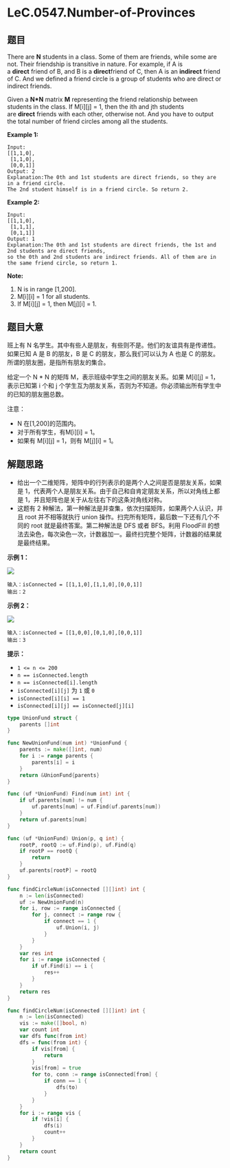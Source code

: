 # LeC.0547.Number-of-Provinces

## 题目

There are **N** students in a class. Some of them are friends, while some are not. Their friendship is transitive in nature. For example, if A is a **direct** friend of B, and B is a **direct**friend of C, then A is an **indirect** friend of C. And we defined a friend circle is a group of students who are direct or indirect friends.

Given a **N*N** matrix **M** representing the friend relationship between students in the class. If M[i][j] = 1, then the ith and jth students are **direct** friends with each other, otherwise not. And you have to output the total number of friend circles among all the students.

**Example 1:**

    Input: 
    [[1,1,0],
     [1,1,0],
     [0,0,1]]
    Output: 2
    Explanation:The 0th and 1st students are direct friends, so they are in a friend circle. 
    The 2nd student himself is in a friend circle. So return 2.

**Example 2:**

    Input: 
    [[1,1,0],
     [1,1,1],
     [0,1,1]]
    Output: 1
    Explanation:The 0th and 1st students are direct friends, the 1st and 2nd students are direct friends, 
    so the 0th and 2nd students are indirect friends. All of them are in the same friend circle, so return 1.

**Note:**

1. N is in range [1,200].
2. M[i][i] = 1 for all students.
3. If M[i][j] = 1, then M[j][i] = 1.

## 题目大意

班上有 N 名学生。其中有些人是朋友，有些则不是。他们的友谊具有是传递性。如果已知 A 是 B 的朋友，B 是 C 的朋友，那么我们可以认为 A 也是 C 的朋友。所谓的朋友圈，是指所有朋友的集合。

给定一个 N * N 的矩阵 M，表示班级中学生之间的朋友关系。如果 M[i][j] = 1，表示已知第 i 个和 j 个学生互为朋友关系，否则为不知道。你必须输出所有学生中的已知的朋友圈总数。

注意：

- N 在[1,200]的范围内。
- 对于所有学生，有M[i][i] = 1。
- 如果有 M[i][j] = 1，则有 M[j][i] = 1。

## 解题思路

- 给出一个二维矩阵，矩阵中的行列表示的是两个人之间是否是朋友关系，如果是 1，代表两个人是朋友关系。由于自己和自肯定朋友关系，所以对角线上都是 1，并且矩阵也是关于从左往右下的这条对角线对称。
- 这题有 2 种解法，第一种解法是并查集，依次扫描矩阵，如果两个人认识，并且 root 并不相等就执行 union 操作。扫完所有矩阵，最后数一下还有几个不同的 root 就是最终答案。第二种解法是 DFS 或者 BFS。利用 FloodFill 的想法去染色，每次染色一次，计数器加一。最终扫完整个矩阵，计数器的结果就是最终结果。

**示例 1：**

![](https://assets.leetcode.com/uploads/2020/12/24/graph1.jpg)

```
输入：isConnected = [[1,1,0],[1,1,0],[0,0,1]]
输出：2
```

**示例 2：**

![](https://assets.leetcode.com/uploads/2020/12/24/graph2.jpg)

```
输入：isConnected = [[1,0,0],[0,1,0],[0,0,1]]
输出：3
```

**提示：**

- `1 <= n <= 200`
- `n == isConnected.length`
- `n == isConnected[i].length`
- `isConnected[i][j]` 为 `1` 或 `0`
- `isConnected[i][i] == 1`
- `isConnected[i][j] == isConnected[j][i]`

```go
type UnionFund struct {
    parents []int
}

func NewUnionFund(num int) *UnionFund {
    parents := make([]int, num)
    for i := range parents {
        parents[i] = i
    }
    return &UnionFund{parents}
}

func (uf *UnionFund) Find(num int) int {
    if uf.parents[num] != num {
        uf.parents[num] = uf.Find(uf.parents[num])
    }
    return uf.parents[num]
}

func (uf *UnionFund) Union(p, q int) {
    rootP, rootQ := uf.Find(p), uf.Find(q)
    if rootP == rootQ {
        return
    }
    uf.parents[rootP] = rootQ
}

func findCircleNum(isConnected [][]int) int {
    n := len(isConnected)
    uf := NewUnionFund(n)
    for i, row := range isConnected {
        for j, connect := range row {
            if connect == 1 {
                uf.Union(i, j)
            }
        }
    }
    var res int
    for i := range isConnected {
        if uf.Find(i) == i {
            res++
        }
    }
    return res
}

func findCircleNum(isConnected [][]int) int {
    n := len(isConnected)
    vis := make([]bool, n)
    var count int
    var dfs func(from int)
    dfs = func(from int) {
        if vis[from] {
            return
        }
        vis[from] = true
        for to, conn := range isConnected[from] {
            if conn == 1 {
                dfs(to)
            }
        }
    }
    for i := range vis {
        if !vis[i] {
            dfs(i)
            count++
        }
    }
    return count
}
```
